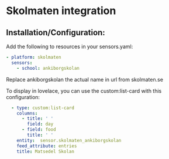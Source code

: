 # Skolmaten integration

## Installation/Configuration:

Add the following to resources in your sensors.yaml:

```yaml
- platform: skolmaten
  sensors:
    - school: ankiborgskolan
```

Replace ankiborgskolan the actual name in url from skolmaten.se


To display in lovelace, you can use the custom:list-card with this configuration:
```yaml
  - type: custom:list-card
    columns:
      - title: ' '
        field: day
      - field: food
        title: ' '
    entity:  sensor.skolmaten_ankiborgskolan
    feed_attribute: entries
    title: Matsedel Skolan
  ```
